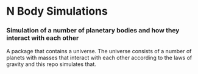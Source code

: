 # N Body Simulations
### Simulation of a number of planetary bodies and how they interact with each other

A package that contains a universe. The universe consists of a number of planets with masses that interact with each other according to the laws of gravity and this repo simulates that.
